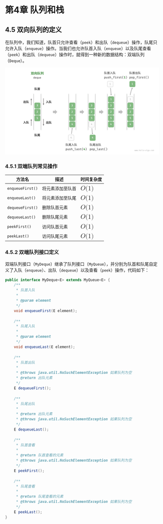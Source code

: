 # 第4章 队列和栈

## 4.5 双向队列的定义

在队列中，我们知道，队首只允许查看（`peek`）和出队（`dequeue`）操作，队尾只允许入队（`enqueue`）操作。当我们也允许队首入队（`enqueue`）以及队尾查看（`peek`）和出队（`dequeue`）操作时，就得到一种新的数据结构：双端队列（`Deque`）。

![deque_operations](../../../src/main/resources/images/deque_operations.png)

### 4.5.1 双端队列常见操作

<table>
<thead>
<tr>
<th>方法名</th>
<th>描述</th>
<th>时间复杂度</th>
</tr>
</thead>
<tbody>
<tr>
<td><code>enqueueFirst()</code></td>
<td>将元素添加至队首</td>
<td><span ><mjx-container  jax="CHTML" style="font-size: 122.9%; position: relative;"><mjx-math aria-hidden="true"><mjx-mi ><mjx-c ></mjx-c></mjx-mi><mjx-mo ><mjx-c ></mjx-c></mjx-mo><mjx-mn ><mjx-c ></mjx-c></mjx-mn><mjx-mo ><mjx-c ></mjx-c></mjx-mo></mjx-math><mjx-assistive-mml unselectable="on" display="inline"><mjx-container  jax="CHTML" style="font-size: 122.9%; position: relative;"><mjx-math aria-hidden="true"><mjx-mi ><mjx-c ></mjx-c></mjx-mi><mjx-mo ><mjx-c ></mjx-c></mjx-mo><mjx-mn ><mjx-c ></mjx-c></mjx-mn><mjx-mo ><mjx-c ></mjx-c></mjx-mo></mjx-math><mjx-assistive-mml unselectable="on" display="inline"><math xmlns="http://www.w3.org/1998/Math/MathML"><mi>O</mi><mo stretchy="false">(</mo><mn>1</mn><mo stretchy="false">)</mo></math></mjx-assistive-mml></mjx-container></mjx-assistive-mml></mjx-container></span></td>
</tr>
<tr>
<td><code>enqueueLast()</code></td>
<td>将元素添加至队尾</td>
<td><span ><mjx-container  jax="CHTML" style="font-size: 122.9%; position: relative;"><mjx-math aria-hidden="true"><mjx-mi ><mjx-c ></mjx-c></mjx-mi><mjx-mo ><mjx-c ></mjx-c></mjx-mo><mjx-mn ><mjx-c ></mjx-c></mjx-mn><mjx-mo ><mjx-c ></mjx-c></mjx-mo></mjx-math><mjx-assistive-mml unselectable="on" display="inline"><mjx-container  jax="CHTML" style="font-size: 122.9%; position: relative;"><mjx-math aria-hidden="true"><mjx-mi ><mjx-c ></mjx-c></mjx-mi><mjx-mo ><mjx-c ></mjx-c></mjx-mo><mjx-mn ><mjx-c ></mjx-c></mjx-mn><mjx-mo ><mjx-c ></mjx-c></mjx-mo></mjx-math><mjx-assistive-mml unselectable="on" display="inline"><math xmlns="http://www.w3.org/1998/Math/MathML"><mi>O</mi><mo stretchy="false">(</mo><mn>1</mn><mo stretchy="false">)</mo></math></mjx-assistive-mml></mjx-container></mjx-assistive-mml></mjx-container></span></td>
</tr>
<tr>
<td><code>dequeueFirst()</code></td>
<td>删除队首元素</td>
<td><span ><mjx-container  jax="CHTML" style="font-size: 122.9%; position: relative;"><mjx-math aria-hidden="true"><mjx-mi ><mjx-c ></mjx-c></mjx-mi><mjx-mo ><mjx-c ></mjx-c></mjx-mo><mjx-mn ><mjx-c ></mjx-c></mjx-mn><mjx-mo ><mjx-c ></mjx-c></mjx-mo></mjx-math><mjx-assistive-mml unselectable="on" display="inline"><mjx-container  jax="CHTML" style="font-size: 122.9%; position: relative;"><mjx-math aria-hidden="true"><mjx-mi ><mjx-c ></mjx-c></mjx-mi><mjx-mo ><mjx-c ></mjx-c></mjx-mo><mjx-mn ><mjx-c ></mjx-c></mjx-mn><mjx-mo ><mjx-c ></mjx-c></mjx-mo></mjx-math><mjx-assistive-mml unselectable="on" display="inline"><math xmlns="http://www.w3.org/1998/Math/MathML"><mi>O</mi><mo stretchy="false">(</mo><mn>1</mn><mo stretchy="false">)</mo></math></mjx-assistive-mml></mjx-container></mjx-assistive-mml></mjx-container></span></td>
</tr>
<tr>
<td><code>dequeueLast()</code></td>
<td>删除队尾元素</td>
<td><span ><mjx-container  jax="CHTML" style="font-size: 122.9%; position: relative;"><mjx-math aria-hidden="true"><mjx-mi ><mjx-c ></mjx-c></mjx-mi><mjx-mo ><mjx-c ></mjx-c></mjx-mo><mjx-mn ><mjx-c ></mjx-c></mjx-mn><mjx-mo ><mjx-c ></mjx-c></mjx-mo></mjx-math><mjx-assistive-mml unselectable="on" display="inline"><mjx-container  jax="CHTML" style="font-size: 122.9%; position: relative;"><mjx-math aria-hidden="true"><mjx-mi ><mjx-c ></mjx-c></mjx-mi><mjx-mo ><mjx-c ></mjx-c></mjx-mo><mjx-mn ><mjx-c ></mjx-c></mjx-mn><mjx-mo ><mjx-c ></mjx-c></mjx-mo></mjx-math><mjx-assistive-mml unselectable="on" display="inline"><math xmlns="http://www.w3.org/1998/Math/MathML"><mi>O</mi><mo stretchy="false">(</mo><mn>1</mn><mo stretchy="false">)</mo></math></mjx-assistive-mml></mjx-container></mjx-assistive-mml></mjx-container></span></td>
</tr>
<tr>
<td><code>peekFirst()</code></td>
<td>访问队首元素</td>
<td><span ><mjx-container  jax="CHTML" style="font-size: 122.9%; position: relative;"><mjx-math aria-hidden="true"><mjx-mi ><mjx-c ></mjx-c></mjx-mi><mjx-mo ><mjx-c ></mjx-c></mjx-mo><mjx-mn ><mjx-c ></mjx-c></mjx-mn><mjx-mo ><mjx-c ></mjx-c></mjx-mo></mjx-math><mjx-assistive-mml unselectable="on" display="inline"><mjx-container  jax="CHTML" style="font-size: 122.9%; position: relative;"><mjx-math aria-hidden="true"><mjx-mi ><mjx-c ></mjx-c></mjx-mi><mjx-mo ><mjx-c ></mjx-c></mjx-mo><mjx-mn ><mjx-c ></mjx-c></mjx-mn><mjx-mo ><mjx-c ></mjx-c></mjx-mo></mjx-math><mjx-assistive-mml unselectable="on" display="inline"><math xmlns="http://www.w3.org/1998/Math/MathML"><mi>O</mi><mo stretchy="false">(</mo><mn>1</mn><mo stretchy="false">)</mo></math></mjx-assistive-mml></mjx-container></mjx-assistive-mml></mjx-container></span></td>
</tr>
<tr>
<td><code>peekLast()</code></td>
<td>访问队尾元素</td>
<td><span ><mjx-container  jax="CHTML" style="font-size: 122.9%; position: relative;"><mjx-math aria-hidden="true"><mjx-mi ><mjx-c ></mjx-c></mjx-mi><mjx-mo ><mjx-c ></mjx-c></mjx-mo><mjx-mn ><mjx-c ></mjx-c></mjx-mn><mjx-mo ><mjx-c ></mjx-c></mjx-mo></mjx-math><mjx-assistive-mml unselectable="on" display="inline"><mjx-container  jax="CHTML" style="font-size: 122.9%; position: relative;"><mjx-math aria-hidden="true"><mjx-mi ><mjx-c ></mjx-c></mjx-mi><mjx-mo ><mjx-c ></mjx-c></mjx-mo><mjx-mn ><mjx-c ></mjx-c></mjx-mn><mjx-mo ><mjx-c ></mjx-c></mjx-mo></mjx-math><mjx-assistive-mml unselectable="on" display="inline"><math xmlns="http://www.w3.org/1998/Math/MathML"><mi>O</mi><mo stretchy="false">(</mo><mn>1</mn><mo stretchy="false">)</mo></math></mjx-assistive-mml></mjx-container></mjx-assistive-mml></mjx-container></span></td>
</tr>
</tbody>
</table>

### 4.5.2 双端队列接口定义

双端队列接口（`MyDeque`）继承了队列接口（`MyQueue`），并分别为队首和队尾自定义了入队（`enqueue`）、出队（`dequeue`）以及查看（`peek`）操作，代码如下：

```java
public interface MyDeque<E> extends MyQueue<E> {
    /**
     * 队首入队
     * 
     * @param element
     */
    void enqueueFirst(E element);

    /**
     * 队尾入队
     * 
     * @param element
     */
    void enqueueLast(E element);

    /**
     * 队首出队
     * 
     * @throws java.util.NoSuchElementException 如果队列为空
     * @return 出队元素
     */
    E dequeueFirst();

    /**
     * 队尾出队
     * 
     * @return 出队元素
     * @throws java.util.NoSuchElementException 如果队列为空
     */
    E dequeueLast();

    /**
     * 队首查看
     * 
     * @return 队首查看的元素
     * @throws java.util.NoSuchElementException 如果队列为空
     */
    E peekFirst();

    /**
     * 队尾查看
     * 
     * @return 队尾查看的元素
     * @throws java.util.NoSuchElementException 如果队列为空
     */
    E peekLast();
}

```
